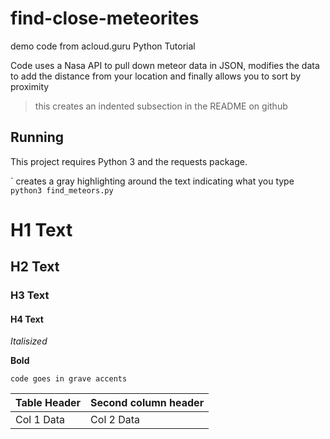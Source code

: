 # find-close-meteorites
demo code from acloud.guru Python Tutorial

Code uses a Nasa API to pull down meteor data in JSON, modifies the data to add the distance from your location and finally allows you to sort by proximity 


> this creates an indented subsection in the README on github

## Running
This project requires Python 3 and the requests package.

\` creates a gray highlighting around the text indicating what you type
`python3 find_meteors.py`

# H1 Text
## H2 Text
### H3 Text
#### H4 Text
*Italisized* 

**Bold** 

`code goes in grave accents` 

Table Header | Second column header
-------|----------
Col 1 Data | Col 2 Data
